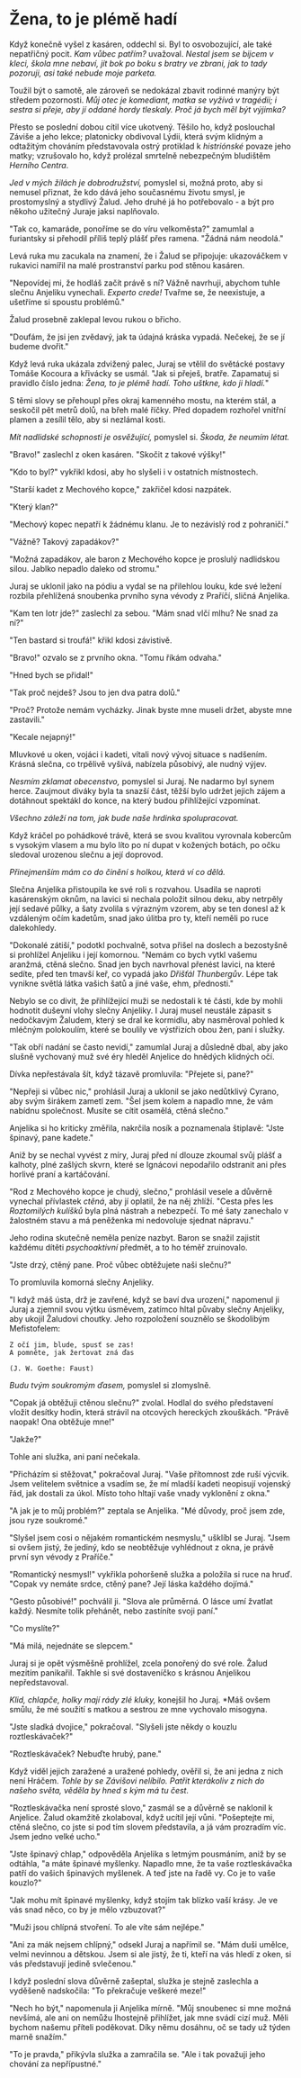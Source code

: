 # Žena, to je plémě hadí

Když konečně vyšel z kasáren, oddechl si. Byl to osvobozující, ale také nepatřičný pocit. *Kam vůbec patřím?* uvažoval. *Nestal jsem se bijcem v kleci, škola mne nebaví, jít bok po boku s bratry ve zbrani, jak to tady pozoruji, asi také nebude moje parketa.* 

Toužil být o samotě, ale zároveň se nedokázal zbavit rodinné manýry být středem pozornosti. *Můj otec je komediant, matka se vyžívá v tragédii; i sestra si přeje, aby jí oddané hordy tleskaly. Proč já bych měl být výjimka?*

Přesto se poslední dobou cítil více ukotvený. Těšilo ho, když poslouchal Záviše a jeho lekce; platonicky obdivoval Lýdii, která svým klidným a odtažitým chováním představovala ostrý protiklad k *histriónské* povaze jeho matky; vzrušovalo ho, když prolézal smrtelně nebezpečným bludištěm *Herního Centra*.

*Jed v mých žilách je dobrodružství,* pomyslel si, možná proto, aby si nemusel přiznat, že kdo dává jeho současnému životu smysl, je prostomyslný a stydlivý Žalud. Jeho druhé já ho potřebovalo - a být pro někoho užitečný Juraje jaksi naplňovalo.

"Tak co, kamaráde, ponoříme se do víru velkoměsta?" zamumlal a furiantsky si přehodil příliš teplý plášť přes ramena. "Žádná nám neodolá."

Levá ruka mu zacukala na znamení, že i Žalud se připojuje: ukazováčkem v rukavici namířil na malé prostranství parku pod stěnou kasáren.

"Nepovídej mi, že hodláš začít právě s ní? Vážně navrhuji, abychom tuhle slečnu Anjeliku vynechali. *Experto crede!* Tvařme se, že neexistuje, a ušetříme si spoustu problémů."

Žalud prosebně zaklepal levou rukou o břicho.

"Doufám, že jsi jen zvědavý, jak ta údajná kráska vypadá. Nečekej, že se jí budeme dvořit."

Když levá ruka ukázala zdvižený palec, Juraj se vtělil do světácké postavy Tomáše Kocoura a křivácky se usmál. "Jak si přeješ, bratře. Zapamatuj si pravidlo číslo jedna: *Žena, to je plémě hadí. Toho uštkne, kdo ji hladí.*"

S těmi slovy se přehoupl přes okraj kamenného mostu, na kterém stál, a seskočil pět metrů dolů, na břeh malé říčky. Před dopadem rozhořel vnitřní plamen a zesílil tělo, aby si nezlámal kosti.

*Mít nadlidské schopnosti je osvěžující,* pomyslel si. *Škoda, že neumím létat.*

"Bravo!" zaslechl z oken kasáren. "Skočit z takové výšky!"

"Kdo to byl?" vykřikl kdosi, aby ho slyšeli i v ostatních místnostech.

"Starší kadet z Mechového kopce," zakřičel kdosi nazpátek.

"Který klan?"

"Mechový kopec nepatří k žádnému klanu. Je to nezávislý rod z pohraničí."

"Vážně? Takový zapadákov?"

"Možná zapadákov, ale baron z Mechového kopce je proslulý nadlidskou silou. Jablko nepadlo daleko od stromu."

Juraj se uklonil jako na pódiu a vydal se na přilehlou louku, kde své ležení rozbila přehlížená snoubenka prvního syna vévody z Praříčí, sličná Anjelika.

"Kam ten lotr jde?" zaslechl za sebou. "Mám snad vlčí mlhu? Ne snad za ní?"

"Ten bastard si troufá!" křikl kdosi závistivě.

"Bravo!" ozvalo se z prvního okna. "Tomu říkám odvaha."

"Hned bych se přidal!"

"Tak proč nejdeš? Jsou to jen dva patra dolů."

"Proč? Protože nemám vycházky. Jinak byste mne museli držet, abyste mne zastavili."

"Kecale nejapný!"

Mluvkové u oken, vojáci i kadeti, vítali nový vývoj situace s nadšením. Krásná slečna, co trpělivě vyšívá, nabízela působivý, ale nudný výjev. 

*Nesmím zklamat obecenstvo,* pomyslel si Juraj. Ne nadarmo byl synem herce. Zaujmout diváky byla ta snazší část, těžší bylo udržet jejich zájem a dotáhnout spektákl do konce, na který budou přihlížející vzpomínat.

*Všechno záleží na tom, jak bude naše hrdinka spolupracovat.*

Když kráčel po pohádkové trávě, která se svou kvalitou vyrovnala kobercům s vysokým vlasem a mu bylo líto po ní dupat v kožených botách, po očku sledoval urozenou slečnu a její doprovod.

*Přinejmenším mám co do činění s holkou, která ví co dělá.*

Slečna Anjelika přistoupila ke své roli s rozvahou. Usadila se naproti kasárenským oknům, na lavici si nechala položit silnou deku, aby netrpěly její sedavé půlky, a šaty zvolila s výrazným vzorem, aby se ten donesl až k vzdáleným očím kadetům, snad jako úlitba pro ty, kteří neměli po ruce dalekohledy.

"Dokonalé zátiší," podotkl pochvalně, sotva přišel na doslech a bezostyšně si prohlížel Anjeliku i její komornou. "Nemám co bych vytkl vašemu aranžmá, ctěná slečno. Snad jen bych navrhoval přenést lavici, na které sedíte, před ten tmavší keř, co vypadá jako *Dřišťál Thunbergův*. Lépe tak vynikne světlá látka vašich šatů a jiné vaše, ehm, přednosti."

Nebylo se co divit, že přihlížející muži se nedostali k té části, kde by mohli hodnotit duševní vlohy slečny Anjeliky. I Juraj musel neustále zápasit s nedočkavým Žaludem, který se dral ke kormidlu, aby nasměroval pohled k mléčným polokoulím, které se boulily ve výstřizích obou žen, paní i služky.

"Tak obří nadání se často nevidí," zamumlal Juraj a důsledně dbal, aby jako slušně vychovaný muž své éry hleděl Anjelice do hnědých klidných očí.

Dívka nepřestávala šít, když tázavě promluvila: "Přejete si, pane?"

"Nepřeji si vůbec nic," prohlásil Juraj a uklonil se jako nedůtklivý Cyrano, aby svým širákem zametl zem. "Šel jsem kolem a napadlo mne, že vám nabídnu společnost. Musíte se cítit osamělá, ctěná slečno."

Anjelika si ho kriticky změřila, nakrčila nosík a poznamenala štiplavě: "Jste špinavý, pane kadete."

Aniž by se nechal vyvést z míry, Juraj před ní dlouze zkoumal svůj plášť a kalhoty, plné zašlých skvrn, které se Ignácovi nepodařilo odstranit ani přes horlivé praní a kartáčování.

"Rod z Mechového kopce je chudý, slečno," prohlásil vesele a důvěrně vynechal přívlastek *ctěná*, aby jí oplatil, že na něj zhlíží. "Cesta přes les *Roztomilých kulíšků* byla plná nástrah a nebezpečí. To mé šaty zanechalo v žalostném stavu a má peněženka mi nedovoluje sjednat nápravu."

Jeho rodina skutečně neměla peníze nazbyt. Baron se snažil zajistit každému dítěti *psychoaktivní* předmět, a to ho téměř zruinovalo. 

"Jste drzý, ctěný pane. Proč vůbec obtěžujete naši slečnu?"

To promluvila komorná slečny Anjeliky.

"I když máš ústa, drž je zavřené, když se baví dva urození," napomenul ji Juraj a zjemnil svou výtku úsměvem, zatímco hltal půvaby slečny Anjeliky, aby ukojil Žaludovi choutky. Jeho rozpoložení souznělo se škodolibým Mefistofelem:

    Z očí jim, blude, spusť se zas!
    A pomněte, jak žertovat zná ďas

    (J. W. Goethe: Faust)

*Budu tvým soukromým ďasem,* pomyslel si zlomyslně.

"Copak já obtěžuji ctěnou slečnu?" zvolal. Hodlal do svého představení vložit desítky hodin, která strávil na otcových hereckých zkouškách. "Právě naopak! Ona obtěžuje mne!"

"Jakže?"

Tohle ani služka, ani paní nečekala.

"Přicházím si stěžovat," pokračoval Juraj. "Vaše přítomnost zde ruší výcvik. Jsem velitelem světnice a vsadím se, že mí mladší kadeti neopisují vojenský řád, jak dostali za úkol. Místo toho hltají vaše vnady vyklonění z okna."

"A jak je to můj problém?" zeptala se Anjelika. "Mé důvody, proč jsem zde, jsou ryze soukromé."

"Slyšel jsem cosi o nějakém romantickém nesmyslu," ušklíbl se Juraj. "Jsem si ovšem jistý, že jediný, kdo se neobtěžuje vyhlédnout z okna, je právě první syn vévody z Praříče."

"Romantický nesmysl!" vykřikla pohoršeně služka a položila si ruce na hruď. "Copak vy nemáte srdce, ctěný pane? Její láska každého dojímá."

"Gesto působivé!" pochválil ji. "Slova ale průměrná. O lásce umí žvatlat každý. Nesmíte tolik přehánět, nebo zastíníte svoji paní."

"Co myslíte?"

"Má milá, nejednáte se slepcem."

Juraj si je opět výsměšně prohlížel, zcela ponořený do své role. Žalud mezitím panikařil. Takhle si své dostaveníčko s krásnou Anjelikou nepředstavoval.

*Klid, chlapče, holky mají rády zlé kluky,* konejšil ho Juraj. *Máš ovšem smůlu, že mé soužití s matkou a sestrou ze mne vychovalo misogyna.

"Jste sladká dvojice," pokračoval. "Slyšeli jste někdy o kouzlu roztleskávaček?"

"Roztleskávaček? Nebuďte hrubý, pane."

Když viděl jejich zaražené a uražené pohledy, ověřil si, že ani jedna z nich není Hráčem. *Tohle by se Závišovi nelíbilo. Patřit kterákoliv z nich do našeho světa, věděla by hned s kým má tu čest.*

"Roztleskávačka není sprosté slovo," zasmál se a důvěrně se naklonil k Anjelice. Žalud okamžitě zkolaboval, když ucítil její vůni. "Pošeptejte mi, ctěná slečno, co jste si pod tím slovem představila, a já vám prozradím víc. Jsem jedno velké ucho."

"Jste špinavý chlap," odpověděla Anjelika s letmým pousmáním, aniž by se odtáhla, "a máte špinavé myšlenky. Napadlo mne, že ta vaše roztleskávačka patří do vašich špinavých myšlenek.  A teď jste na řadě vy. Co je to vaše kouzlo?"

"Jak mohu mít špinavé myšlenky, když stojím tak blízko vaší krásy. Je ve vás snad něco, co by je mělo vzbuzovat?"

"Muži jsou chlípná stvoření. To ale víte sám nejlépe."

"Ani za mák nejsem chlípný," odsekl Juraj a napřímil se. "Mám duši umělce, velmi nevinnou a dětskou. Jsem si ale jistý, že ti, kteří na vás hledí z oken, si vás představují jedině svlečenou."

I když poslední slova důvěrně zašeptal, služka je stejně zaslechla a vyděšeně nadskočila: "To překračuje veškeré meze!"

"Nech ho být," napomenula ji Anjelika mírně. "Můj snoubenec si mne možná nevšímá, ale ani on nemůžu lhostejně přihlížet, jak mne svádí cizí muž. Měli bychom našemu příteli poděkovat. Díky němu dosáhnu, oč se tady už týden marně snažím."

"To je pravda," přikývla služka a zamračila se. "Ale i tak považuji jeho chování za nepřípustné."